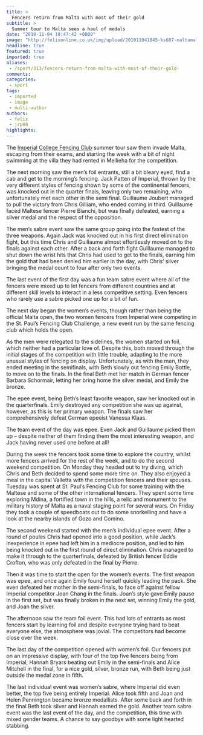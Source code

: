```yaml
---
title: >
  Fencers return from Malta with most of their gold
subtitle: >
  Summer tour to Malta sees a haul of medals
date: "2010-11-04 18:47:42 +0000"
image: "http://felixonline.co.uk/img/upload/201011041845-ks607-maltamal.jpg"
headline: true
featured: true
imported: true
aliases:
 - /sport/313/fencers-return-from-malta-with-most-of-their-gold-
comments:
categories:
 - sport
tags:
 - imported
 - image
 - multi-author
authors:
 - felix
 - jrp08
highlights:
---
```


The [Imperial College Fencing Club](http://www.union.ic.ac.uk/acc/fencing/) summer tour saw them invade Malta, escaping from their exams, and starting the week with a bit of night swimming at the villa they had rented in Mellieha for the competition.

The next morning saw the men’s foil entrants, still a bit bleary eyed, find a cab and get to the morning’s fencing. Jack Patten of Imperial, thrown by the very different styles of fencing shown by some of the continental fencers, was knocked out in the quarter finals, leaving only two remaining, who unfortunately met each other in the semi final. Guillaume Joubert managed to pull the victory from Chris Gilliam, who ended coming in third. Guillaume faced Maltese fencer Pierre Bianchi, but was finally defeated, earning a silver medal and the respect of the opposition.

The men’s sabre event saw the same group going into the fastest of the three weapons. Again Jack was knocked out in his first direct elimination fight, but this time Chris and Guillaume almost effortlessly moved on to the finals against each other. After a back and forth fight Guillaume managed to shut down the wrist hits that Chris had used to get to the finals, earning him the gold that had been denied him earlier in the day, with Chris’ silver bringing the medal count to four after only two events.

The last event of the first day was a fun team sabre event where all of the fencers were mixed up to let fencers from different countries and at different skill levels to interact in a less competitive setting. Even fencers who rarely use a sabre picked one up for a bit of fun.

The next day began the women’s events, though rather than being the official Malta open, the two women fencers from Imperial were competing in the St. Paul’s Fencing Club Challenge, a new event run by the same fencing club which holds the open.

As the men were relegated to the sidelines, the women started on foil, which neither had a particular love of. Despite this, both moved through the initial stages of the competition with little trouble, adapting to the more unusual styles of fencing on display. Unfortunately, as with the men, they ended meeting in the semifinals, with Beth slowly out fencing Emily Bottle, to move on to the finals. In the final Beth met her match in German fencer Barbara Schormair, letting her bring home the silver medal, and Emily the bronze.

The epee event, being Beth’s least favorite weapon, saw her knocked out in the quarterfinals. Emily destroyed any competition she was up against, however, as this is her primary weapon. The finals saw her comprehensively defeat German epeeist Vanessa Klaas.

The team event of the day was epee. Even Jack and Guillaume picked them up – despite neither of them finding them the most interesting weapon, and Jack having never used one before at all!

During the week the fencers took some time to explore the country, whilst more fencers arrived for the rest of the week, and to do the second weekend competition. On Monday they headed out to try diving, which Chris and Beth decided to spend some more time on. They also enjoyed a meal in the capital Valletta with the competition fencers and their spouses. Tuesday was spent at St. Paul’s Fencing Club for some training with the Maltese and some of the other international fencers. They spent some time exploring Mdina, a fortified town in the hills, a relic and monument to the military history of Malta as a naval staging point for several wars. On Friday they took a couple of speedboats out to do some snorkelling and have a look at the nearby islands of Gozo and Comino.

The second weekend started with the men’s individual epee event. After a round of poules Chris had opened into a good position, while Jack’s inexperience in epee had left him in a mediocre position, and led to him being knocked out in the first round of direct elimination. Chris managed to make it through to the quarterfinals, defeated by British fencer Eddie Crofton, who was only defeated in the final by Pierre.

Then it was time to start the open for the women’s events. The first weapon was epee, and once again Emily found herself quickly leading the pack. She even defeated her mother in the semi-finals, to face off against fellow Imperial competitor Joan Chang in the finals. Joan’s style gave Emily pause in the first set, but was finally broken in the next set, winning Emily the gold, and Joan the silver.

The afternoon saw the team foil event. This had lots of entrants as most fencers start by learning foil and despite everyone trying hard to beat everyone else, the atmosphere was jovial. The competitors had become close over the week.

The last day of the competition opened with women’s foil. Our fencers put on an impressive display, with four of the top five fencers being from Imperial, Hannah Bryars beating out Emily in the semi-finals and Alice Mitchell in the final, for a nice gold, silver, bronze run, with Beth being just outside the medal zone in fifth.

The last individual event was women’s sabre, where Imperial did even better, the top five being entirely Imperial. Alice took fifth and Joan and Helen Pennington became bronze medallists. After some back and forth in the final Beth took silver and Hannah earned the gold. Another team sabre event was the last event of the day, and the competition, this time with mixed gender teams. A chance to say goodbye with some light hearted stabbing.
